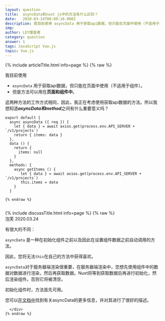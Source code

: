 ```yaml
---
layout: question
title:  asyncData和nuxt js中的方法有什么区别？
date:   2020-03-24T08:00:18.000Z
description: 我目前使用 asyncData 用于获取api数据，但只能在页面中使用（不适用于组件）。但是方法可以用在页面和组件中。这两种方法的工作方式相...
img: 
author: LEY理查德
category: question
answer: 1
tags: JavaScript Vue.js
topic: Vue.js
---
```

<div class="article-root">
  <div class="article">
    {% include articleTitle.html info=page %}
    {% raw %}
    <div class="article-content"><p><font style="vertical-align: inherit;"><font style="vertical-align: inherit;">我目前使用 </font></font></p>

<ul>
<li><code>asyncData</code><font style="vertical-align: inherit;"><font style="vertical-align: inherit;"> 用于获取api数据，但只能在页面中使用（不适用于组件）。</font></font></li>
<li><font style="vertical-align: inherit;"><font style="vertical-align: inherit;">但是方法可以用在</font></font><strong><font style="vertical-align: inherit;"><font style="vertical-align: inherit;">页面和组件中</font></font></strong><font style="vertical-align: inherit;"><font style="vertical-align: inherit;">。</font></font></li>
</ul>

<p><font style="vertical-align: inherit;"><font style="vertical-align: inherit;">这两种方法的工作方式相同，因此，我正在考虑使用获取api数据的方法。</font><font style="vertical-align: inherit;">所以我想知道</font></font><strong><em><font style="vertical-align: inherit;"><font style="vertical-align: inherit;">asyncData和method</font></font></em></strong><font style="vertical-align: inherit;"><font style="vertical-align: inherit;">之间有什么重要意义</font><font style="vertical-align: inherit;">吗？</font></font></p>

<pre><code>export default {<font></font>
  async asyncData ({ req }) {<font></font>
    let { data } = await axios.get(process.env.API_SERVER + `/v1/projects`)<font></font>
    return { items: data }<font></font>
  },<font></font>
  data () {<font></font>
    return {<font></font>
      items: null<font></font>
    }<font></font>
  },<font></font>
  methods: {<font></font>
    async getItems () {<font></font>
       let { data } = await axios.get(process.env.API_SERVER + `/v1/projects`)<font></font>
       this.items = data<font></font>
    }<font></font>
  }<font></font>
</code></pre></div>
    {% endraw %}
  </div>
  <p style="height: 0;width:0;overflow: hidden;"> 第3491篇《asyncData和nuxt js中的方法有什么区别？》来自Winter(https://github.com/aiyld/aiyld.github.io)的站点</p>
  <div class="discuss-wrapper">
    {% include discussTitle.html info=page %}
    {% raw %}
    <div class="discuss-item">
        <div class="discuss-parent">
          <div class="discuss-meta">
            <span class="discuss-user">泡芙</span>
            <span class="discuss-time">2020.03.24</span>
          </div>
          <div class="discuss-comment"><p><font style="vertical-align: inherit;"><font style="vertical-align: inherit;">有很大的不同：</font></font></p>

<p><code>asyncData</code><font style="vertical-align: inherit;"><font style="vertical-align: inherit;"> 是一种在初始化组件之前以及因此在设置组件数据之前自动调用的方法。</font></font></p>

<p><font style="vertical-align: inherit;"><font style="vertical-align: inherit;">因此，您将无法</font></font><code>this</code><font style="vertical-align: inherit;"><font style="vertical-align: inherit;">在自己的方法中</font><font style="vertical-align: inherit;">获得</font><font style="vertical-align: inherit;">喜欢。</font></font></p>

<p><code>asyncData</code><font style="vertical-align: inherit;"><font style="vertical-align: inherit;">对于服务器端渲染很重要，在服务器端渲染中，您想先使用组件中的数据对数据进行渲染，然后再获取数据。</font><font style="vertical-align: inherit;">Nuxt将等到获取数据后再进行初始化，然后渲染组件。</font><font style="vertical-align: inherit;">否则它将被清空。</font></font></p>

<p><font style="vertical-align: inherit;"><font style="vertical-align: inherit;">初始化组件时，方法首先可用。</font></font></p>

<p><font style="vertical-align: inherit;"><font style="vertical-align: inherit;">您可以</font></font><a href="https://nuxtjs.org/guide/async-data" rel="nofollow noreferrer"><font style="vertical-align: inherit;"><font style="vertical-align: inherit;">在文档中</font></font></a><font style="vertical-align: inherit;"><font style="vertical-align: inherit;">找到有关asyncData的更多信息</font><font style="vertical-align: inherit;">，并对其进行了很好的描述。</font></font></p></div>
        </div>
        
      </div>
    {% endraw %}
  </div>
<div>
